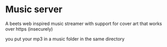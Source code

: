 # Music server

A beets web inspired music streamer with support for cover art that works over https (insecurely)

you put your mp3 in a music folder in the same directory